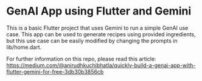 # GenAI App using Flutter and Gemini

This is a basic Flutter project that uses Gemini to run a simple GenAI use case. This app can be used to generate recipes using provided ingredients, but this use case can be easily modified by changing the prompts in lib/home.dart.

For further information on this repo, please read this article: https://medium.com/@anirudhkuchibhatla/quickly-build-a-genai-app-with-flutter-gemini-for-free-3db30b3856cb